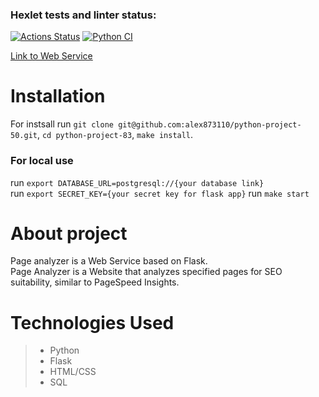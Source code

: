 ### Hexlet tests and linter status:
[![Actions Status](https://github.com/alex873110/python-project-83/actions/workflows/hexlet-check.yml/badge.svg)](https://github.com/alex873110/python-project-83/actions)
[![Python 
CI](https://github.com/alex873110/python-project-83/actions/workflows/main.yml/badge.svg)](https://github.com/alex873110/python-project-50/actions/workflows/main.yml)  

[Link to Web Service](https://page-analyzer-hkj4.onrender.com) 

# Installation
For instsall run `git clone git@github.com:alex873110/python-project-50.git`, `cd python-project-83`,
`make install`.
### For local use
run `export DATABASE_URL=postgresql://{your database link}`  
run `export SECRET_KEY={your secret key for flask app}`
run `make start`

# About project
Page analyzer is a Web Service based on Flask.  
Page Analyzer is a Website that analyzes specified pages for SEO suitability, similar to PageSpeed ​​Insights.

# Technologies Used  
> - Python   
> - Flask  
> - HTML/CSS
> - SQL


